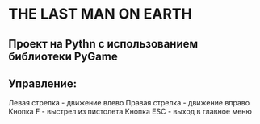 # THE LAST MAN ON EARTH
## Проект на Pythn с использованием библиотеки PyGame

## Управление:
Левая стрелка - движение влево
Правая стрелка - движение вправо
Кнопка F - выстрел из пистолета
Кнопка ESC - выход в главное меню
